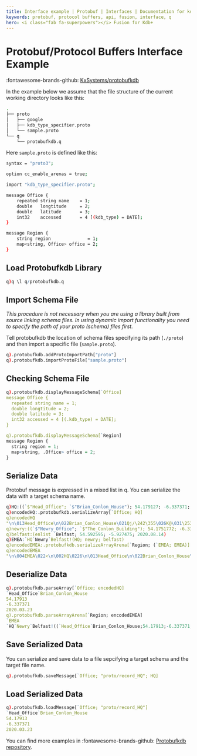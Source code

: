 ```yaml
---
title: Interface example | Protobuf | Interfaces | Documentation for kdb+ and q
keywords: protobuf, protocol buffers, api, fusion, interface, q
hero: <i class="fab fa-superpowers"></i> Fusion for Kdb+
---
```

# Protobuf/Protocol Buffers Interface Example

:fontawesome-brands-github:
[KxSystems/protobufkdb](https://github.com/KxSystems/protobufkdb)

In the example below we assume that the file structure of the current working directory looks like this:
 
```bash
.
├── proto
│   ├── google
│   ├── kdb_type_specifier.proto
│   └── sample.proto
└── q
    └── protobufkdb.q
```

Here `sample.proto` is defined like this:

```bash
syntax = "proto3";

option cc_enable_arenas = true;

import "kdb_type_specifier.proto";

message Office {
    repeated string name    = 1;
    double   longtitude     = 2;
    double   latitude       = 3;
    int32    accessed       = 4 [(kdb_type) = DATE];
}

message Region {
    string region              = 1;
    map<string, Office> office = 2; 
}
```

## Load Protobufkdb Library

```q
q)q \l q/protobufkdb.q
```

## Import Schema File

_This procedure is not necessary when you are using a library built from source linking schema files. In using dynamic import functionality you need to specify the path of your proto (schema) files first._

Tell protobufkdb the location of schema files specifying its path (`./proto`) and then import a specific file (`sample.proto`).

```q
q).protobufkdb.addProtoImportPath["proto"]
q).protobufkdb.importProtoFile["sample.proto"]
```

## Checking Schema File

```q
q).protobufkdb.displayMessageSchema[`Office]
message Office {
  repeated string name = 1;
  double longtitude = 2;
  double latitude = 3;
  int32 accessed = 4 [(.kdb_type) = DATE];
}

q).protobufkdb.displayMessageSchema[`Region]
message Region {
  string region = 1;
  map<string, .Office> office = 2;
}

```

## Serialize Data

Protobuf message is expressed in a mixed list in q. You can serialize the data with a target schema name.

```q
q)HQ:((`$"Head_Office"; `$"Brian_Conlon_House"); 54.179127; -6.337371; 2020.03.23)
q)encodedHQ:.protobufkdb.serializeArray[`Office; HQ]
q)encodedHQ
"\n\013Head_Office\n\022Brian_Conlon_House\021Qj/\242\355\026K@\031\253y\216\..
q)newry:((`$"Newry_Office"; `$"The_Conlon_Building"); 54.1751772; -6.3378739; 2020.08.14)
q)belfast:(enlist `Belfast; 54.592595; -5.927475; 2020.08.14)
q)EMEA:`HQ`Newry`Belfast!(HQ; newry; belfast)
q)encodedEMEA:.protobufkdb.serializeArrayArena[`Region; (`EMEA; EMEA)]
q)encodedEMEA
"\n\004EMEA\022<\n\002HQ\0226\n\013Head_Office\n\022Brian_Conlon_House\021Qj/..
```

## Deserialize Data

```q
q).protobufkdb.parseArray[`Office; encodedHQ]
`Head_Office`Brian_Conlon_House
54.17913
-6.337371
2020.03.23
q).protobufkdb.parseArrayArena[`Region; encodedEMEA]
`EMEA
`HQ`Newry`Belfast!((`Head_Office`Brian_Conlon_House;54.17913;-6.337371;2020.0..
```

## Save Serialized Data

You can serialize and save data to a file sepcifying a target schema and the target file name.

```q
q).protobufkdb.saveMessage[`Office; "proto/record_HQ"; HQ]
```

## Load Serialized Data

```q
q).protobufkdb.loadMessage[`Office; "proto/record_HQ"]
`Head_Office`Brian_Conlon_House
54.17913
-6.337371
2020.03.23
```

You can find more examples in :fontawesome-brands-github: [Protobufkdb repository](https://github.com/KxSystems/protobufkdb).
